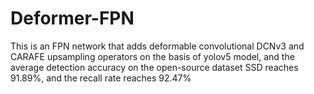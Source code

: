 # Deformer-FPN
This is an FPN network that adds deformable convolutional DCNv3 and CARAFE upsampling operators on the basis of yolov5 model, and the average detection accuracy on the open-source dataset SSD reaches 91.89%, and the recall rate reaches 92.47%
